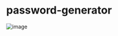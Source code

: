 # password-generator

![image](https://github.com/IlyaNorean/password-generator/assets/130694758/3ef9d958-6461-4db3-9819-b44bf8c70ea0)
